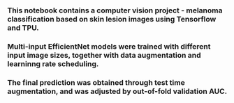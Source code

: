 ### This notebook contains a computer vision project - melanoma classification based on skin lesion images using Tensorflow and TPU.
### Multi-input EfficientNet models were trained with different input image sizes, together with data augmentation and learninng rate scheduling.
### The final prediction was obtained through test time augmentation, and was adjusted by out-of-fold validation AUC.
